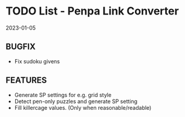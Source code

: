 # TODO List - Penpa Link Converter
2023-01-05

## BUGFIX
* Fix sudoku givens

## FEATURES
* Generate SP settings for e.g. grid style
* Detect pen-only puzzles and generate SP setting
* Fill killercage values. (Only when reasonable/readable)
  
